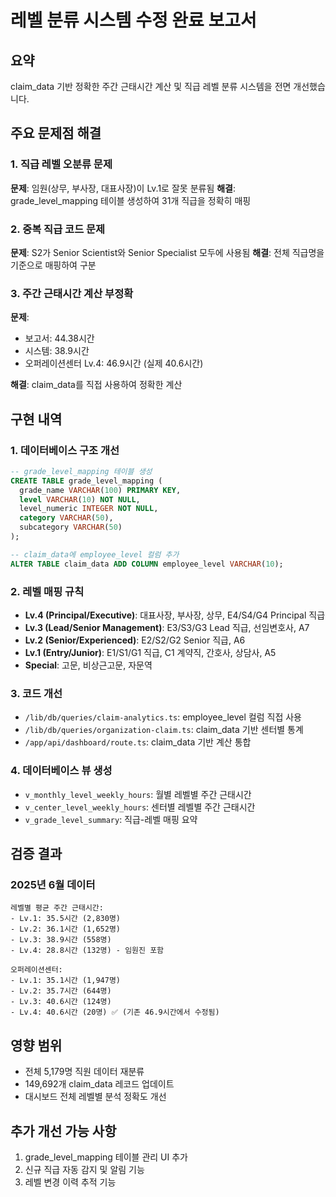 # 레벨 분류 시스템 수정 완료 보고서

## 요약
claim_data 기반 정확한 주간 근태시간 계산 및 직급 레벨 분류 시스템을 전면 개선했습니다.

## 주요 문제점 해결

### 1. 직급 레벨 오분류 문제
**문제**: 임원(상무, 부사장, 대표사장)이 Lv.1로 잘못 분류됨
**해결**: grade_level_mapping 테이블 생성하여 31개 직급을 정확히 매핑

### 2. 중복 직급 코드 문제
**문제**: S2가 Senior Scientist와 Senior Specialist 모두에 사용됨
**해결**: 전체 직급명을 기준으로 매핑하여 구분

### 3. 주간 근태시간 계산 부정확
**문제**:
- 보고서: 44.38시간
- 시스템: 38.9시간
- 오퍼레이션센터 Lv.4: 46.9시간 (실제 40.6시간)

**해결**: claim_data를 직접 사용하여 정확한 계산

## 구현 내역

### 1. 데이터베이스 구조 개선
```sql
-- grade_level_mapping 테이블 생성
CREATE TABLE grade_level_mapping (
  grade_name VARCHAR(100) PRIMARY KEY,
  level VARCHAR(10) NOT NULL,
  level_numeric INTEGER NOT NULL,
  category VARCHAR(50),
  subcategory VARCHAR(50)
);

-- claim_data에 employee_level 컬럼 추가
ALTER TABLE claim_data ADD COLUMN employee_level VARCHAR(10);
```

### 2. 레벨 매핑 규칙
- **Lv.4 (Principal/Executive)**: 대표사장, 부사장, 상무, E4/S4/G4 Principal 직급
- **Lv.3 (Lead/Senior Management)**: E3/S3/G3 Lead 직급, 선임변호사, A7
- **Lv.2 (Senior/Experienced)**: E2/S2/G2 Senior 직급, A6
- **Lv.1 (Entry/Junior)**: E1/S1/G1 직급, C1 계약직, 간호사, 상담사, A5
- **Special**: 고문, 비상근고문, 자문역

### 3. 코드 개선
- `/lib/db/queries/claim-analytics.ts`: employee_level 컬럼 직접 사용
- `/lib/db/queries/organization-claim.ts`: claim_data 기반 센터별 통계
- `/app/api/dashboard/route.ts`: claim_data 기반 계산 통합

### 4. 데이터베이스 뷰 생성
- `v_monthly_level_weekly_hours`: 월별 레벨별 주간 근태시간
- `v_center_level_weekly_hours`: 센터별 레벨별 주간 근태시간
- `v_grade_level_summary`: 직급-레벨 매핑 요약

## 검증 결과

### 2025년 6월 데이터
```
레벨별 평균 주간 근태시간:
- Lv.1: 35.5시간 (2,830명)
- Lv.2: 36.1시간 (1,652명)
- Lv.3: 38.9시간 (558명)
- Lv.4: 28.8시간 (132명) - 임원진 포함

오퍼레이션센터:
- Lv.1: 35.1시간 (1,947명)
- Lv.2: 35.7시간 (644명)
- Lv.3: 40.6시간 (124명)
- Lv.4: 40.6시간 (20명) ✅ (기존 46.9시간에서 수정됨)
```

## 영향 범위
- 전체 5,179명 직원 데이터 재분류
- 149,692개 claim_data 레코드 업데이트
- 대시보드 전체 레벨별 분석 정확도 개선

## 추가 개선 가능 사항
1. grade_level_mapping 테이블 관리 UI 추가
2. 신규 직급 자동 감지 및 알림 기능
3. 레벨 변경 이력 추적 기능